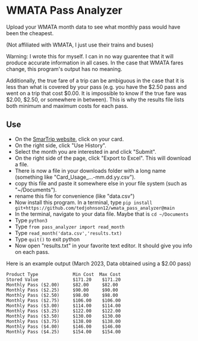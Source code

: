 # WMATA Pass Analyzer
Upload your WMATA month data to see what monthly pass would have been the cheapest.

(Not affiliated with WMATA, I just use their trains and buses)

Warning: I wrote this for myself. I can in no way guarentee that it will produce accurate information in all cases. In the case that WMATA fares change, this program's output has no meaning.

Additionally, the true fare of a trip can be ambiguous in the case that it is less than what is covered by your pass (e.g. you have the $2.50 pass and went on a trip that cost $0.00. It is impossible to know if the true fare was $2.00, $2.50, or somewhere in between). This is why the results file lists both minimum and maximum costs for each pass.

## Use

* On the [SmarTrip website](https://smartrip.wmata.com/Account/Summary), click on your card.
* On the right side, click "Use History".
* Select the month you are interested in and click "Submit".
* On the right side of the page, click "Export to Excel". This will download a file.
* There is now a file in your downloads folder with a long name (something like "Card_Usage_...-mm.dd.yy.csv").
* copy this file and paste it somewhere else in your file system (such as "~/Documents").
* rename this file for convenience (like "data.csv")
* Now install this program. In a terminal, type `pip install git+https://github.com/tedjohnson12/wmata_pass_analyzer@main`
* In the terminal, navigate to your data file. Maybe that is `cd ~/Documents`
* Type `python3`
* Type `from pass_analyzer import read_month`
* Type `read_month('data.csv','results.txt)`
* Type `quit()` to exit python
* Now open "results.txt" in your favorite text editor. It should give you info on each pass.

Here is an example output (March 2023, Data obtained using a $2.00 pass)
```
Product Type             Min Cost  Max Cost  
Stored Value             $171.20    $171.20    
Monthly Pass ($2.00)     $82.00     $82.00     
Monthly Pass ($2.25)     $90.00     $90.00     
Monthly Pass ($2.50)     $98.00     $98.00     
Monthly Pass ($2.75)     $106.00    $106.00    
Monthly Pass ($3.00)     $114.00    $114.00    
Monthly Pass ($3.25)     $122.00    $122.00    
Monthly Pass ($3.50)     $130.00    $130.00    
Monthly Pass ($3.75)     $138.00    $138.00    
Monthly Pass ($4.00)     $146.00    $146.00    
Monthly Pass ($4.25)     $154.00    $154.00    

```
